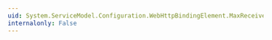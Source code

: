 ```yaml
---
uid: System.ServiceModel.Configuration.WebHttpBindingElement.MaxReceivedMessageSize
internalonly: False
---
```

